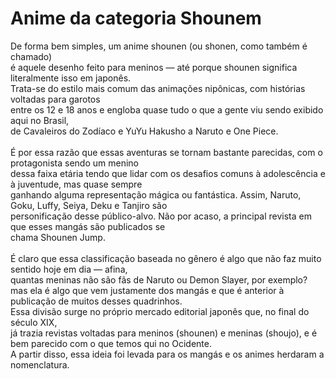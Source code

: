 <!DOCTYPE html>
<html lang="en">
<head>
    <meta charset="UTF-8">
    <meta name="viewport" content="width=device-width, initial-scale=1.0">

   
 
</head>
<body>
    <H1>Anime da categoria Shounem</H1>
    <P>
      De forma bem simples, um anime shounen (ou shonen, como também é chamado)<BR>
     é aquele desenho feito para meninos — até porque shounen significa literalmente isso em japonês.<BR>
     Trata-se do estilo mais comum das animações nipônicas, com histórias voltadas para garotos <BR>entre os 12 e 18 anos
     e engloba quase tudo o que a gente viu sendo exibido aqui no Brasil,<BR>
     de Cavaleiros do Zodíaco e YuYu Hakusho a Naruto e One Piece.
     <BR>
      <BR>
     É por essa razão que essas aventuras se tornam bastante parecidas, com o protagonista sendo um menino <BR>
      dessa faixa etária tendo que lidar com os desafios comuns à adolescência e à juventude, mas quase sempre<BR>
     ganhando alguma representação mágica ou fantástica. Assim, Naruto, Goku, Luffy, Seiya, Deku e Tanjiro são<BR>
     personificação desse público-alvo. Não por acaso, a principal revista em que esses mangás são publicados se<BR>
     chama Shounen Jump.
     <BR>
     <BR>
     É claro que essa classificação baseada no gênero é algo que não faz muito sentido hoje em dia — afina,<BR>
     quantas meninas não são fãs de Naruto ou Demon Slayer, por exemplo? <BR>
     mas ela é algo que vem justamente dos mangás e que é anterior à publicação de muitos desses quadrinhos.<BR>
     Essa divisão surge no próprio mercado editorial japonês que, no final do século XIX, <BR>
     já trazia revistas voltadas para meninos (shounen) e meninas (shoujo), e é bem parecido com o que temos
     qui no Ocidente.<BR>
     A partir disso, essa ideia foi levada para os mangás e os animes herdaram a nomenclatura.
    </P>

 
</body>
</html>
